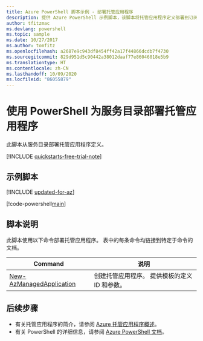 ```yaml
---
title: Azure PowerShell 脚本示例 - 部署托管应用程序
description: 提供 Azure PowerShell 示例脚本，该脚本将托管应用程序定义部署到订阅。
author: tfitzmac
ms.devlang: powershell
ms.topic: sample
ms.date: 10/27/2017
ms.author: tomfitz
ms.openlocfilehash: a2687e9c943df8454ff42a17f44866dcdb7f4730
ms.sourcegitcommit: 829d951d5c90442a38012daaf77e86046018e5b9
ms.translationtype: HT
ms.contentlocale: zh-CN
ms.lasthandoff: 10/09/2020
ms.locfileid: "86055879"
---
```

# <a name="deploy-a-managed-application-for-a-service-catalog-with-powershell"></a>使用 PowerShell 为服务目录部署托管应用程序

此脚本从服务目录部署托管应用程序定义。


[!INCLUDE [quickstarts-free-trial-note](../../../../includes/quickstarts-free-trial-note.md)]

## <a name="sample-script"></a>示例脚本

[!INCLUDE [updated-for-az](../../../../includes/updated-for-az.md)]

[!code-powershell[main](../../../../powershell_scripts/managed-applications/create-application/create-application.ps1 "Create application")]


## <a name="script-explanation"></a>脚本说明

此脚本使用以下命令部署托管应用程序。 表中的每条命令均链接到特定于命令的文档。

| Command | 说明 |
|---|---|
| [New-AzManagedApplication](/powershell/module/az.resources/new-azmanagedapplication) | 创建托管应用程序。 提供模板的定义 ID 和参数。 |


## <a name="next-steps"></a>后续步骤

* 有关托管应用程序的简介，请参阅 [Azure 托管应用程序概述](../overview.md)。
* 有关 PowerShell 的详细信息，请参阅 [Azure PowerShell 文档](/powershell/azure/get-started-azureps)。
